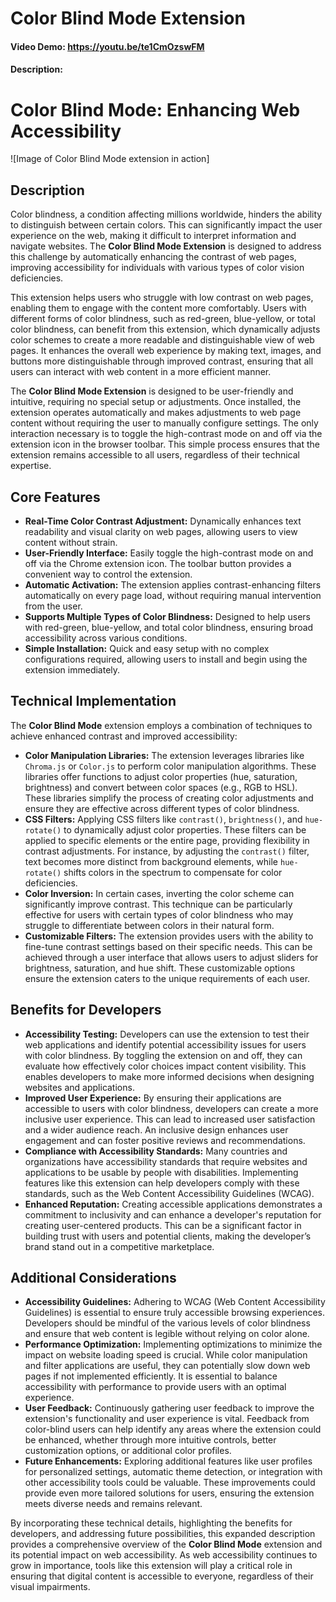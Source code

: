 # Color Blind Mode Extension

#### Video Demo: <https://youtu.be/te1CmOzswFM>

#### Description:

# Color Blind Mode: Enhancing Web Accessibility

![Image of Color Blind Mode extension in action]

## Description

Color blindness, a condition affecting millions worldwide, hinders the ability to distinguish between certain colors. This can significantly impact the user experience on the web, making it difficult to interpret information and navigate websites. The **Color Blind Mode Extension** is designed to address this challenge by automatically enhancing the contrast of web pages, improving accessibility for individuals with various types of color vision deficiencies.

This extension helps users who struggle with low contrast on web pages, enabling them to engage with the content more comfortably. Users with different forms of color blindness, such as red-green, blue-yellow, or total color blindness, can benefit from this extension, which dynamically adjusts color schemes to create a more readable and distinguishable view of web pages. It enhances the overall web experience by making text, images, and buttons more distinguishable through improved contrast, ensuring that all users can interact with web content in a more efficient manner.

The **Color Blind Mode Extension** is designed to be user-friendly and intuitive, requiring no special setup or adjustments. Once installed, the extension operates automatically and makes adjustments to web page content without requiring the user to manually configure settings. The only interaction necessary is to toggle the high-contrast mode on and off via the extension icon in the browser toolbar. This simple process ensures that the extension remains accessible to all users, regardless of their technical expertise.

## Core Features

- **Real-Time Color Contrast Adjustment:** Dynamically enhances text readability and visual clarity on web pages, allowing users to view content without strain.
- **User-Friendly Interface:** Easily toggle the high-contrast mode on and off via the Chrome extension icon. The toolbar button provides a convenient way to control the extension.
- **Automatic Activation:** The extension applies contrast-enhancing filters automatically on every page load, without requiring manual intervention from the user.
- **Supports Multiple Types of Color Blindness:** Designed to help users with red-green, blue-yellow, and total color blindness, ensuring broad accessibility across various conditions.
- **Simple Installation:** Quick and easy setup with no complex configurations required, allowing users to install and begin using the extension immediately.

## Technical Implementation

The **Color Blind Mode** extension employs a combination of techniques to achieve enhanced contrast and improved accessibility:

- **Color Manipulation Libraries:** The extension leverages libraries like `Chroma.js` or `Color.js` to perform color manipulation algorithms. These libraries offer functions to adjust color properties (hue, saturation, brightness) and convert between color spaces (e.g., RGB to HSL). These libraries simplify the process of creating color adjustments and ensure they are effective across different types of color blindness.
- **CSS Filters:** Applying CSS filters like `contrast()`, `brightness()`, and `hue-rotate()` to dynamically adjust color properties. These filters can be applied to specific elements or the entire page, providing flexibility in contrast adjustments. For instance, by adjusting the `contrast()` filter, text becomes more distinct from background elements, while `hue-rotate()` shifts colors in the spectrum to compensate for color deficiencies.
- **Color Inversion:** In certain cases, inverting the color scheme can significantly improve contrast. This technique can be particularly effective for users with certain types of color blindness who may struggle to differentiate between colors in their natural form.
- **Customizable Filters:** The extension provides users with the ability to fine-tune contrast settings based on their specific needs. This can be achieved through a user interface that allows users to adjust sliders for brightness, saturation, and hue shift. These customizable options ensure the extension caters to the unique requirements of each user.

## Benefits for Developers

- **Accessibility Testing:** Developers can use the extension to test their web applications and identify potential accessibility issues for users with color blindness. By toggling the extension on and off, they can evaluate how effectively color choices impact content visibility. This enables developers to make more informed decisions when designing websites and applications.
- **Improved User Experience:** By ensuring their applications are accessible to users with color blindness, developers can create a more inclusive user experience. This can lead to increased user satisfaction and a wider audience reach. An inclusive design enhances user engagement and can foster positive reviews and recommendations.
- **Compliance with Accessibility Standards:** Many countries and organizations have accessibility standards that require websites and applications to be usable by people with disabilities. Implementing features like this extension can help developers comply with these standards, such as the Web Content Accessibility Guidelines (WCAG).
- **Enhanced Reputation:** Creating accessible applications demonstrates a commitment to inclusivity and can enhance a developer's reputation for creating user-centered products. This can be a significant factor in building trust with users and potential clients, making the developer’s brand stand out in a competitive marketplace.

## Additional Considerations

- **Accessibility Guidelines:** Adhering to WCAG (Web Content Accessibility Guidelines) is essential to ensure truly accessible browsing experiences. Developers should be mindful of the various levels of color blindness and ensure that web content is legible without relying on color alone.
- **Performance Optimization:** Implementing optimizations to minimize the impact on website loading speed is crucial. While color manipulation and filter applications are useful, they can potentially slow down web pages if not implemented efficiently. It is essential to balance accessibility with performance to provide users with an optimal experience.
- **User Feedback:** Continuously gathering user feedback to improve the extension's functionality and user experience is vital. Feedback from color-blind users can help identify any areas where the extension could be enhanced, whether through more intuitive controls, better customization options, or additional color profiles.
- **Future Enhancements:** Exploring additional features like user profiles for personalized settings, automatic theme detection, or integration with other accessibility tools could be valuable. These improvements could provide even more tailored solutions for users, ensuring the extension meets diverse needs and remains relevant.

By incorporating these technical details, highlighting the benefits for developers, and addressing future possibilities, this expanded description provides a comprehensive overview of the **Color Blind Mode** extension and its potential impact on web accessibility. As web accessibility continues to grow in importance, tools like this extension will play a critical role in ensuring that digital content is accessible to everyone, regardless of their visual impairments.
